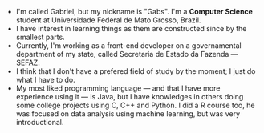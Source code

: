 - I'm called Gabriel, but my nickname is "Gabs". I'm a **Computer Science** student at Universidade Federal de Mato Grosso, Brazil.
- I have interest in learning things as them are constructed since by the smallest parts.
- Currently, I'm working as a front-end developer on a governamental department of my state, called Secretaria de Estado da Fazenda — SEFAZ.
- I think that I don't have a prefered field of study by the moment; I just do what I have to do.
- My most liked programming language — and that I have more experience using it — is Java, but I have knowledges in others doing some college projects using C, C++ and Python. I did a R course too, he was focused on data analysis using machine learning, but was very introductional.
